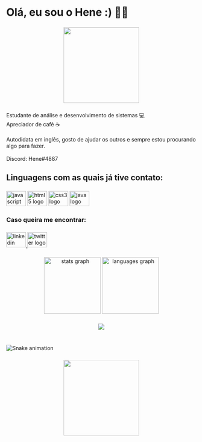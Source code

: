 <h1 align="left">Olá, eu sou o Hene :) 🙋‍♂️</h1>

###

<div align="center">
  <img height="200" src="https://i.imgflip.com/65efzo.gif"  />
</div>

###

<p align="left">Estudante de análise e desenvolvimento de sistemas 💻<br>Apreciador de café ☕<br><br>Autodidata em inglês, gosto de ajudar os outros e sempre estou procurando algo para fazer.<br><br>Discord: Hene#4887</p>

###

<h2 align="left">Linguagens com as quais já tive contato:</h2>

###

<div align="left">
  <img src="https://cdn.jsdelivr.net/gh/devicons/devicon/icons/javascript/javascript-original.svg" height="40" width="52" alt="javascript logo"  />
  <img src="https://cdn.jsdelivr.net/gh/devicons/devicon/icons/html5/html5-original.svg" height="40" width="52" alt="html5 logo"  />
  <img src="https://cdn.jsdelivr.net/gh/devicons/devicon/icons/css3/css3-original.svg" height="40" width="52" alt="css3 logo"  />
  <img src="https://cdn.jsdelivr.net/gh/devicons/devicon/icons/java/java-original.svg" height="40" width="52" alt="java logo"  />
</div>

###

<h3 align="left">Caso queira me encontrar:</h3>

###

<div align="left">
  <a href="https://www.linkedin.com/in/hene/" target="_blank">
    <img src="https://raw.githubusercontent.com/maurodesouza/profile-readme-generator/master/src/assets/icons/social/linkedin/default.svg" width="52" height="40" alt="linkedin logo"  />
  </a>
  <a href="https://twitter.com/henechen" target="_blank">
    <img src="https://raw.githubusercontent.com/maurodesouza/profile-readme-generator/master/src/assets/icons/social/twitter/default.svg" width="52" height="40" alt="twitter logo"  />
  </a>
</div>

###

<div align="center">
  <img src="https://github-readme-stats.vercel.app/api?hide_title=false&hide_rank=false&show_icons=true&include_all_commits=true&count_private=true&disable_animations=false&theme=dracula&locale=en&hide_border=false&username=henechen" height="150" alt="stats graph"  />
  <img src="https://github-readme-stats.vercel.app/api/top-langs?locale=en&hide_title=false&layout=compact&card_width=320&langs_count=5&theme=dracula&hide_border=false&username=henechen" height="150" alt="languages graph"  />
</div>

###

<div align="center">
  <img src="https://visitor-badge.laobi.icu/badge?page_id=henechen.henechen&left_color=darkgrey&right_color=lightcoral&left_text=curiosos"  />
</div>

###

<br clear="both">

<img href="https://raw.githubusercontent.com/henechen/henechen/blob/output/snake.svg" alt="Snake animation" />

###

<div align="center">
  <img height="200" src="https://i.pinimg.com/originals/cd/12/88/cd128859fb87bcf239966efa6a847ab0.gif"  />
</div>

###
